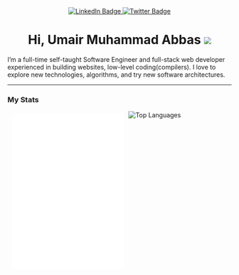 <div id="header" align="center">
  <div id="badges">
  <a href="https://www.linkedin.com/in/umair-m-abbas/">
    <img src="https://img.shields.io/badge/LinkedIn-blue?style=for-the-badge&logo=linkedin&logoColor=white" alt="LinkedIn Badge"/>
  </a>
  <a href="https://twitter.com/umair_abba">
    <img src="https://img.shields.io/badge/Twitter-blue?style=for-the-badge&logo=twitter&logoColor=white" alt="Twitter Badge"/>
  </a>
</div>
<!-- <img src="https://komarev.com/ghpvc/?username=umairabbasDev&style=flat-square&color=blue" alt=""/> -->
<h1>
  Hi, Umair Muhammad Abbas
  <img src="https://media.giphy.com/media/hvRJCLFzcasrR4ia7z/giphy.gif" width="30px"/>
</h1>
</div>
<p>I’m a full-time self-taught Software Engineer and full-stack web developer experienced in building websites, low-level coding(compilers). I love to explore new technologies, algorithms, and try new software architectures.</p>

<!-- --- -->

<!-- [![](./terminal.svg)](#) -->

<!-- <div>
	<img src="./terminal.svg"   alt="terminal" width="800" height="400">
	
</div>

 -->
<!-- - :mailbox: How to reach me: [![Linkedin Badge](https://img.shields.io/badge/-umair-blue?style=flat&logo=Linkedin&logoColor=white)](https://www.linkedin.com/in/umair-m-abbas)
 -->
---

### My Stats
<!-- [![Top Langs](https://github-readme-stats.vercel.app/api/top-langs/?username=umairabbasDev&theme=gotham&hide=html,vim%20script)](https://github.com/anuraghazra/github-readme-stats) -->

<div style="display:flex; justify-content:center">
	<img src="./terminal.svg"   alt="terminal"  width="50%" style="margin-left:2%; margin-top:5px; margin-bottom:5px; height: 350px;">
<!--     <img src="https://github-readme-streak-stats.herokuapp.com?user=umairabbasDev&theme=dark&border_radius=4.3&date_format=M%20j%5B%2C%20Y%5D&mode=weekly" alt="GitHub Streak" width="48%" style="margin-right:2%; margin-top:5px; margin-bottom:5px; height: 150px;"> -->
	<img src="https://github-readme-stats.vercel.app/api/top-langs/?username=umairabbasDev&theme=gotham&hide=css,html,vim%20script" alt="Top Languages" width="48%" style="margin-left:2%; margin-top:0px; margin-bottom:5px; height: 350px;">
	<a href="https://github.com/anuraghazra/github-readme-stats">
		
</div>
